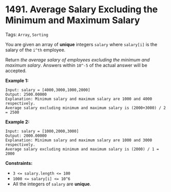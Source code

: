 # 1491. Average Salary Excluding the Minimum and Maximum Salary

Tags: `Array`, `Sorting`

You are given an array of **unique** integers `salary` where `salary[i]` is the salary of the `i^th` employee.

Return _the average salary of employees excluding the minimum and maximum salary_. Answers within `10^-5` of the actual answer will be accepted.

**Example 1:**

```
Input: salary = [4000,3000,1000,2000]
Output: 2500.00000
Explanation: Minimum salary and maximum salary are 1000 and 4000 respectively.
Average salary excluding minimum and maximum salary is (2000+3000) / 2 = 2500
```

**Example 2:**

```
Input: salary = [1000,2000,3000]
Output: 2000.00000
Explanation: Minimum salary and maximum salary are 1000 and 3000 respectively.
Average salary excluding minimum and maximum salary is (2000) / 1 = 2000
```

**Constraints:**

*   `3 <= salary.length <= 100`
*   `1000 <= salary[i] <= 10^6`
*   All the integers of `salary` are **unique**.